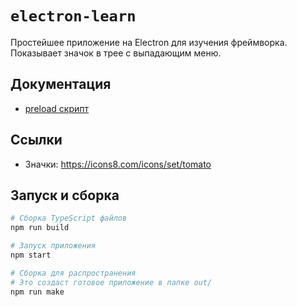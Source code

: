 # `electron-learn`

Простейшее приложение на Electron для изучения фреймворка. Показывает значок в трее с выпадающим меню.

## Документация

- [preload скрипт](./docs/preload.md)

## Ссылки

- Значки: https://icons8.com/icons/set/tomato

## Запуск и сборка

```bash
# Сборка TypeScript файлов
npm run build

# Запуск приложения
npm start

# Сборка для распространения
# Это создаст готовое приложение в папке out/
npm run make
```